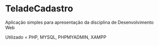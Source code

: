 # TeladeCadastro

Aplicação simples para apresentação da disciplina de Desenvolvimento Web

Utilizado = PHP, MYSQL, PHPMYADMIN, XAMPP
